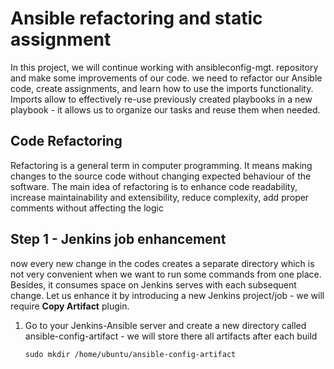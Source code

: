 # Ansible refactoring and static assignment
In this project, we will continue working with ansibleconfig-mgt. repository and make some improvements of our code.
we need to refactor our Ansible code, create assignments, and learn how to use the imports functionality. Imports allow to effectively re-use previously created playbooks in a new playbook - it allows us to organize our tasks and
reuse them when needed.
## Code Refactoring
Refactoring is a general term in computer programming. It means making changes to the source code without changing expected behaviour of the software. The main idea of refactoring is to enhance code readability, increase maintainability and extensibility, reduce complexity, add proper
comments without affecting the logic
## Step 1 - Jenkins job enhancement
now every new change in the codes creates a separate directory which is not very convenient when we want to run some commands from one place. Besides, it consumes space on Jenkins serves with each subsequent change. Let us
enhance it by introducing a new Jenkins project/job - we will require **Copy Artifact** plugin.
1. Go to your Jenkins-Ansible server and create a new directory called ansible-config-artifact - we will store there all artifacts after each build
   ```
   sudo mkdir /home/ubuntu/ansible-config-artifact
   ```
